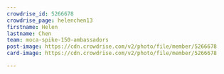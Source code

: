 ```yaml
---
crowdrise_id: 5266678
crowdrise_page: helenchen13
firstname: Helen
lastname: Chen
team: moca-spike-150-ambassadors
post-image: https://cdn.crowdrise.com/v2/photo/file/member/5266678
card-image: https://cdn.crowdrise.com/v2/photo/file/member/5266678

---
```

